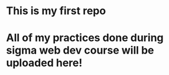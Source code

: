 # This is my first repo 
# All of my practices done during sigma web dev course will be uploaded here!